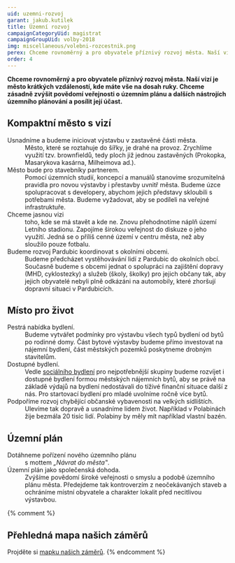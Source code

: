 ```yaml
---
uid: uzemni-rozvoj
garant: jakub.kutilek
title: Územní rozvoj
campaignCategoryUid: magistrat
campaignGroupUid: volby-2018
img: miscellaneous/volebni-rozcestnik.png
perex: Chceme rovnoměrný a pro obyvatele příznivý rozvoj města. Naší vizí je město krátkých vzdáleností, kde máte vše na dosah ruky.
order: 4
---
```


**Chceme rovnoměrný a pro obyvatele příznivý rozvoj města. Naší vizí je město krátkých vzdáleností, kde máte vše na dosah ruky.  Chceme zásadně zvýšit povědomí veřejnosti o územním plánu a dalších nástrojích územního plánování a posílit její účast.**

## Kompaktní město s vizí

<dl class="c-program-key-point-list">
    <dt>Usnadníme a budeme iniciovat výstavbu v zastavěné části města.</dt>
    <dd>Město, které se roztahuje do šířky, je drahé na provoz. Zrychlíme využití tzv. brownfieldů, tedy ploch již jednou zastavěných (Prokopka, Masarykova kasárna, Milheimova ad.).</dd>
    <dt>Město bude pro stavebníky partnerem.</dt>
    <dd>Pomocí územních studií, koncepcí a manuálů stanovíme srozumitelná pravidla pro novou výstavby i přestavby uvnitř města. Budeme úzce spolupracovat s developery, abychom jejich představy skloubili s potřebami města. Budeme vyžadovat, aby se podíleli na veřejné infrastruktuře.</dd>
    <dt>Chceme jasnou vizi</dt>
    <dd>toho, kde se má stavět a kde ne. Znovu přehodnotíme náplň území Letního stadionu. Zapojíme širokou veřejnost do diskuze o jeho využití. Jedná se o příliš cenné území v centru města, než aby sloužilo pouze fotbalu.</dd>
    <dt>Budeme rozvoj Pardubic koordinovat s okolními obcemi.</dt>
    <dd>Budeme předcházet vystěhovávání lidí z Pardubic do okolních obcí. Současně budeme s obcemi jednat o spolupráci na zajištění dopravy (MHD, cyklostezky) a služeb (školy, školky) pro jejich občany tak, aby jejich obyvatelé nebyli plně odkázáni na automobily, které zhoršují dopravní situaci v Pardubicích.</dd>
</dl>

## Místo pro život

<dl class="c-program-key-point-list">
    <dt>Pestrá nabídka bydlení.</dt>
    <dd>Budeme vytvářet podmínky pro výstavbu všech typů bydlení od bytů po rodinné domy. Část bytové výstavby budeme přímo investovat na nájemní bydlení, část městských pozemků poskytneme drobným stavitelům.</dd>
    <dt>Dostupné bydlení.</dt>
    <dd>Vedle <a href="https://www.socialni-a-dostupne-bydleni.cz" target="_blank">sociálního bydlení</a> pro nejpotřebnější skupiny budeme rozvíjet i dostupné bydlení formou městských nájemních bytů, aby se právě na základě výdajů na bydlení nedostávali do tíživé finanční situace další z nás. Pro startovací bydlení pro mladé uvolníme ročně více bytů.</dd>
    <dt>Podpoříme rozvoj chybějící občanské vybavenosti na velkých sídlištích.</dt>
    <dd>Ulevíme tak dopravě a usnadníme lidem život. Například v Polabinách žije bezmála 20 tisíc lidí. Polabiny by měly mít například vlastní bazén.</dd>
</dl>

## Územní plán

<dl class="c-program-key-point-list">
    <dt>Dotáhneme pořízení nového územního plánu</dt>
    <dd>s mottem <i>&bdquo;Návrat do města&#x201f;</i>.</dd>
    <dt>Územní plán jako společenská dohoda.</dt>
    <dd>Zvýšíme povědomí široké veřejnosti o smyslu a podobě územního plánu města. Předejdeme tak kontroverzím z neočekávaných staveb a ochráníme místní obyvatele a charakter lokalit před necitlivou výstavbou.</dd>
</dl>

{% comment %}
## Přehledná mapa našich záměrů

Projděte si <a href="https://drive.google.com/open?id=12ZdsIK1_ScKE6PpIylp-4YccnOgcsr_n&usp=sharing" target="_blank" title="Mapka pirátských záměrů">mapku našich záměrů</a>.
{% endcomment %}
